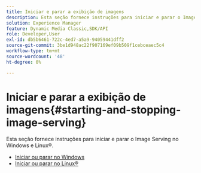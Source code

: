 ```yaml
---
title: Iniciar e parar a exibição de imagens
description: Esta seção fornece instruções para iniciar e parar o Image Serving no Windows e Linux®.
solution: Experience Manager
feature: Dynamic Media Classic,SDK/API
role: Developer,User
exl-id: db5b6461-722c-4ed7-a5a9-94059441dff2
source-git-commit: 3be1d948ac22f907169ef09b509f1cebceaec5c4
workflow-type: tm+mt
source-wordcount: '48'
ht-degree: 0%

---
```


# Iniciar e parar a exibição de imagens{#starting-and-stopping-image-serving}

Esta seção fornece instruções para iniciar e parar o Image Serving no Windows e Linux®.

* [Iniciar ou parar no Windows](t-startstop-windows.md)
* [Iniciar ou parar no Linux®](t-startstop-linux.md)

